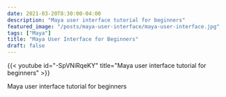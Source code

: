 ```yaml
---
date: 2021-03-20T8:30:00-04:00
description: "Maya user interface tutorial for beginners"
featured_image: "/posts/maya-user-interface/maya-user-interface.jpg"
tags: ["Maya"]
title: "Maya User Interface for Beginners"
draft: false
---
```


{{< youtube id="-SpVNiRqeKY" title="Maya user interface tutorial for beginners" >}}


Maya user interface tutorial for beginners